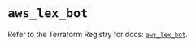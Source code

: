 # `aws_lex_bot`

Refer to the Terraform Registry for docs: [`aws_lex_bot`](https://registry.terraform.io/providers/hashicorp/aws/6.6.0/docs/resources/lex_bot).
